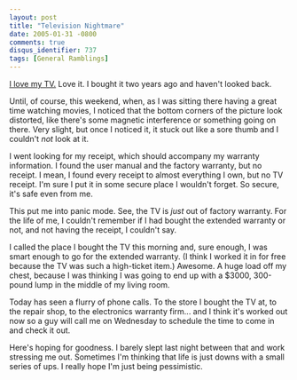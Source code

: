 ```yaml
---
layout: post
title: "Television Nightmare"
date: 2005-01-31 -0800
comments: true
disqus_identifier: 737
tags: [General Ramblings]
---
```

[I love my TV.](/archive/2002/10/07/a-forty-inch-weekend.aspx) Love it.
I bought it two years ago and haven't looked back.
 
 Until, of course, this weekend, when, as I was sitting there having a
great time watching movies, I noticed that the bottom corners of the
picture look distorted, like there's some magnetic interference or
something going on there. Very slight, but once I noticed it, it stuck
out like a sore thumb and I couldn't *not* look at it.
 
 I went looking for my receipt, which should accompany my warranty
information. I found the user manual and the factory warranty, but no
receipt. I mean, I found every receipt to almost everything I own, but
no TV receipt. I'm sure I put it in some secure place I wouldn't forget.
So secure, it's safe even from me.
 
 This put me into panic mode. See, the TV is *just* out of factory
warranty. For the life of me, I couldn't remember if I had bought the
extended warranty or not, and not having the receipt, I couldn't say.
 
 I called the place I bought the TV this morning and, sure enough, I was
smart enough to go for the extended warranty. (I think I worked it in
for free because the TV was such a high-ticket item.) Awesome. A huge
load off my chest, because I was thinking I was going to end up with a
\$3000, 300-pound lump in the middle of my living room.
 
 Today has seen a flurry of phone calls. To the store I bought the TV
at, to the repair shop, to the electronics warranty firm... and I think
it's worked out now so a guy will call me on Wednesday to schedule the
time to come in and check it out.
 
 Here's hoping for goodness. I barely slept last night between that and
work stressing me out. Sometimes I'm thinking that life is just downs
with a small series of ups. I really hope I'm just being pessimistic.
